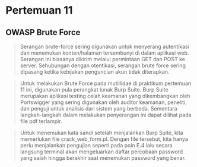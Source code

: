 # Pertemuan 11
## OWASP Brute Force

> Serangan brute-force sering digunakan untuk menyerang autentikasi dan menemukan konten/halaman tersembunyi di dalam aplikasi web. Serangan ini biasanya dikirim melalui permintaan GET dan POST ke server. Sehubungan dengan otentikasi, serangan brute force sering dipasang ketika kebijakan penguncian akun tidak diterapkan.

> Untuk melakukan Brute Force pada mutillidae di praktikum pertemuan 11 ini, digunakan pula perangkat lunak Burp Suite. Burp Suite merupakan aplikasi testing celah keamanan yang dikembangkan oleh Portswigger yang sering digunakan oleh auditor keamanan, peneliti, dan penguji untuk analisis dari sistem yang berbeda. Sementara langkah-langkah dalam melakukan penyerangan ini dapat dilihat pada file pdf terlampir.

> Untuk menemukan kata sandi setelah menjalankan Burp Suite, kita memerlukan file crack_web_form.pl. Dengan file tersebut, kita hanya perlu menjalankan pengujian seperti pada poin E.4 lalu secara langsung terminal akan mengeluarkan daftar percobaan password yang salah hingga berakhir saat menemukan password yang benar.
